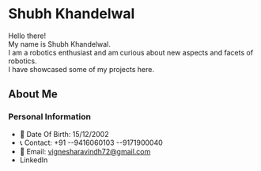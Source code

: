 # Shubh Khandelwal

Hello there!  
My name is Shubh Khandelwal.  
I am a robotics enthusiast and am curious about new aspects and facets of robotics.  
I have showcased some of my projects here.  

## About Me

### Personal Information
- 📅 Date Of Birth: 15/12/2002
- 📞 Contact: +91 --9416060103 --9171900040
- 📧 Email: vignesharavindh72@gmail.com
- LinkedIn
